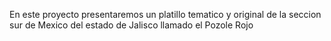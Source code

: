 En este proyecto presentaremos un platillo tematico y original de la seccion sur de Mexico 
del estado de Jalisco llamado el Pozole Rojo
